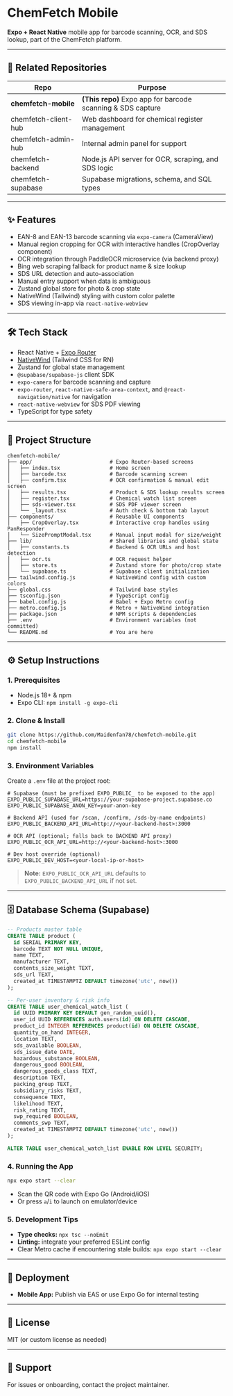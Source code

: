 # ChemFetch Mobile

**Expo + React Native** mobile app for barcode scanning, OCR, and SDS lookup, part of the ChemFetch platform.

---

## 🔗 Related Repositories

| Repo                 | Purpose                                                     |
| -------------------- | ----------------------------------------------------------- |
| **chemfetch-mobile** | **(This repo)** Expo app for barcode scanning & SDS capture |
| chemfetch-client-hub | Web dashboard for chemical register management              |
| chemfetch-admin-hub  | Internal admin panel for support                            |
| chemfetch-backend    | Node.js API server for OCR, scraping, and SDS logic         |
| chemfetch-supabase   | Supabase migrations, schema, and SQL types                  |

---

## ✨ Features

* EAN-8 and EAN-13 barcode scanning via `expo-camera` (CameraView)
* Manual region cropping for OCR with interactive handles (CropOverlay component)
* OCR integration through PaddleOCR microservice (via backend proxy)
* Bing web scraping fallback for product name & size lookup
* SDS URL detection and auto-association
* Manual entry support when data is ambiguous
* Zustand global store for photo & crop state
* NativeWind (Tailwind) styling with custom color palette
* SDS viewing in-app via `react-native-webview`

---

## 🛠️ Tech Stack

* React Native + [Expo Router](https://expo.github.io/router/)
* [NativeWind](https://www.nativewind.dev/) (Tailwind CSS for RN)
* Zustand for global state management
* `@supabase/supabase-js` client SDK
* `expo-camera` for barcode scanning and capture
* `expo-router`, `react-native-safe-area-context`, and `@react-navigation/native` for navigation
* `react-native-webview` for SDS PDF viewing
* TypeScript for type safety

---

## 📁 Project Structure

```
chemfetch-mobile/
├── app/                         # Expo Router-based screens
│   ├── index.tsx                # Home screen
│   ├── barcode.tsx              # Barcode scanning screen
│   ├── confirm.tsx              # OCR confirmation & manual edit screen
│   ├── results.tsx              # Product & SDS lookup results screen
│   ├── register.tsx             # Chemical watch list screen
│   ├── sds-viewer.tsx           # SDS PDF viewer screen
│   └── _layout.tsx              # Auth check & bottom tab layout
├── components/                  # Reusable UI components
│   ├── CropOverlay.tsx          # Interactive crop handles using PanResponder
│   └── SizePromptModal.tsx      # Manual input modal for size/weight
├── lib/                         # Shared libraries and global state
│   ├── constants.ts             # Backend & OCR URLs and host detection
│   ├── ocr.ts                   # OCR request helper
│   ├── store.ts                 # Zustand store for photo/crop state
│   └── supabase.ts              # Supabase client initialization
├── tailwind.config.js           # NativeWind config with custom colors
├── global.css                   # Tailwind base styles
├── tsconfig.json                # TypeScript config
├── babel.config.js              # Babel + Expo Metro config
├── metro.config.js              # Metro + NativeWind integration
├── package.json                 # NPM scripts & dependencies
├── .env                         # Environment variables (not committed)
└── README.md                    # You are here
```

---

## ⚙️ Setup Instructions

### 1. Prerequisites

* Node.js 18+ & npm
* Expo CLI: `npm install -g expo-cli`

### 2. Clone & Install

```bash
git clone https://github.com/Maidenfan78/chemfetch-mobile.git
cd chemfetch-mobile
npm install
```

### 3. Environment Variables

Create a `.env` file at the project root:

```env
# Supabase (must be prefixed EXPO_PUBLIC_ to be exposed to the app)
EXPO_PUBLIC_SUPABASE_URL=https://your-supabase-project.supabase.co
EXPO_PUBLIC_SUPABASE_ANON_KEY=your-anon-key

# Backend API (used for /scan, /confirm, /sds-by-name endpoints)
EXPO_PUBLIC_BACKEND_API_URL=http://<your-backend-host>:3000

# OCR API (optional; falls back to BACKEND API proxy)
EXPO_PUBLIC_OCR_API_URL=http://<your-backend-host>:3000

# Dev host override (optional)
EXPO_PUBLIC_DEV_HOST=<your-local-ip-or-host>
```

> **Note:** `EXPO_PUBLIC_OCR_API_URL` defaults to `EXPO_PUBLIC_BACKEND_API_URL` if not set.

---

## 🗄️ Database Schema (Supabase)

```sql
-- Products master table
CREATE TABLE product (
  id SERIAL PRIMARY KEY,
  barcode TEXT NOT NULL UNIQUE,
  name TEXT,
  manufacturer TEXT,
  contents_size_weight TEXT,
  sds_url TEXT,
  created_at TIMESTAMPTZ DEFAULT timezone('utc', now())
);

-- Per-user inventory & risk info
CREATE TABLE user_chemical_watch_list (
  id UUID PRIMARY KEY DEFAULT gen_random_uuid(),
  user_id UUID REFERENCES auth.users(id) ON DELETE CASCADE,
  product_id INTEGER REFERENCES product(id) ON DELETE CASCADE,
  quantity_on_hand INTEGER,
  location TEXT,
  sds_available BOOLEAN,
  sds_issue_date DATE,
  hazardous_substance BOOLEAN,
  dangerous_good BOOLEAN,
  dangerous_goods_class TEXT,
  description TEXT,
  packing_group TEXT,
  subsidiary_risks TEXT,
  consequence TEXT,
  likelihood TEXT,
  risk_rating TEXT,
  swp_required BOOLEAN,
  comments_swp TEXT,
  created_at TIMESTAMPTZ DEFAULT timezone('utc', now())
);

ALTER TABLE user_chemical_watch_list ENABLE ROW LEVEL SECURITY;
```

### 4. Running the App

```bash
npx expo start --clear
```

* Scan the QR code with Expo Go (Android/iOS)
* Or press `a`/`i` to launch on emulator/device

### 5. Development Tips

* **Type checks:** `npx tsc --noEmit`
* **Linting:** integrate your preferred ESLint config
* Clear Metro cache if encountering stale builds: `npx expo start --clear`

---

## 🚀 Deployment

* **Mobile App:** Publish via EAS or use Expo Go for internal testing

---

## 🪪 License

MIT (or custom license as needed)

---

## 🙋 Support

For issues or onboarding, contact the project maintainer.

